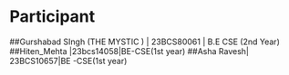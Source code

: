 # Participant
##Gurshabad SIngh (THE MYSTIC ) | 23BCS80061 | B.E CSE (2nd Year)
##Hiten_Mehta |23bcs14058|BE-CSE(1st year)
##Asha Ravesh| 23BCS10657|BE -CSE(1st year)
